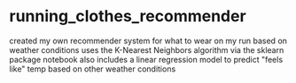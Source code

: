 # running_clothes_recommender
created my own recommender system for what to wear on my run based on weather conditions
uses the K-Nearest Neighbors algorithm via the sklearn package
notebook also includes a linear regression model to predict "feels like" temp based on other weather conditions 
